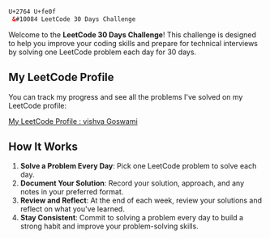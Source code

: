 ```html
U+2764 U+fe0f
 &#10084 LeetCode 30 Days Challenge
```
Welcome to the **LeetCode 30 Days Challenge**! This challenge is designed to help you improve your coding skills and prepare for technical interviews by solving one LeetCode problem each day for 30 days.

## My LeetCode Profile

You can track my progress and see all the problems I've solved on my LeetCode profile:

[My LeetCode Profile : vishva Goswami](https://leetcode.com/u/goswamivishva2004/)

## How It Works

1. **Solve a Problem Every Day**: Pick one LeetCode problem to solve each day.
2. **Document Your Solution**: Record your solution, approach, and any notes in your preferred format.
3. **Review and Reflect**: At the end of each week, review your solutions and reflect on what you've learned.
4. **Stay Consistent**: Commit to solving a problem every day to build a strong habit and improve your problem-solving skills.
